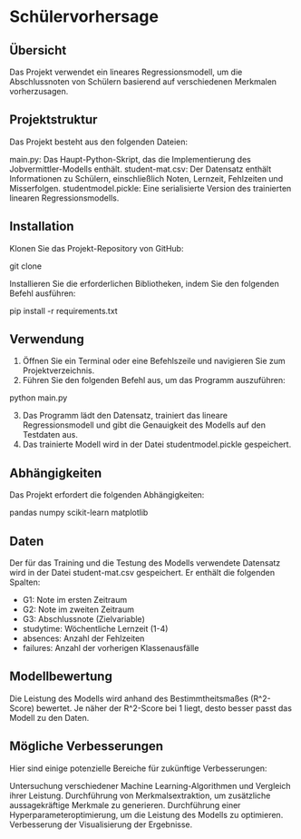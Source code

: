 # Schülervorhersage

## Übersicht
Das Projekt verwendet ein lineares Regressionsmodell, um die Abschlussnoten von Schülern basierend auf verschiedenen Merkmalen vorherzusagen.

## Projektstruktur
Das Projekt besteht aus den folgenden Dateien:

main.py: Das Haupt-Python-Skript, das die Implementierung des Jobvermittler-Modells enthält.
student-mat.csv: Der Datensatz enthält Informationen zu Schülern, einschließlich Noten, Lernzeit, Fehlzeiten und Misserfolgen.
studentmodel.pickle: Eine serialisierte Version des trainierten linearen Regressionsmodells.

## Installation
Klonen Sie das Projekt-Repository von GitHub:

git clone <repository-url>
  
Installieren Sie die erforderlichen Bibliotheken, indem Sie den folgenden Befehl ausführen:

pip install -r requirements.txt
  
## Verwendung
  
1. Öffnen Sie ein Terminal oder eine Befehlszeile und navigieren Sie zum Projektverzeichnis.
2. Führen Sie den folgenden Befehl aus, um das Programm auszuführen:

python main.py
  
3. Das Programm lädt den Datensatz, trainiert das lineare Regressionsmodell und gibt die Genauigkeit des Modells auf den Testdaten aus.
4. Das trainierte Modell wird in der Datei studentmodel.pickle gespeichert.

## Abhängigkeiten
Das Projekt erfordert die folgenden Abhängigkeiten:

pandas
numpy
scikit-learn
matplotlib
  
## Daten
Der für das Training und die Testung des Modells verwendete Datensatz wird in der Datei student-mat.csv gespeichert. Er enthält die folgenden Spalten:

- G1: Note im ersten Zeitraum
- G2: Note im zweiten Zeitraum
- G3: Abschlussnote (Zielvariable)
- studytime: Wöchentliche Lernzeit (1-4)
- absences: Anzahl der Fehlzeiten
- failures: Anzahl der vorherigen Klassenausfälle
  
## Modellbewertung
Die Leistung des Modells wird anhand des Bestimmtheitsmaßes (R^2-Score) bewertet. Je näher der R^2-Score bei 1 liegt, desto besser passt das Modell zu den Daten.

## Mögliche Verbesserungen
Hier sind einige potenzielle Bereiche für zukünftige Verbesserungen:

Untersuchung verschiedener Machine Learning-Algorithmen und Vergleich ihrer Leistung.
Durchführung von Merkmalsextraktion, um zusätzliche aussagekräftige Merkmale zu generieren.
Durchführung einer Hyperparameteroptimierung, um die Leistung des Modells zu optimieren.
Verbesserung der Visualisierung der Ergebnisse.
